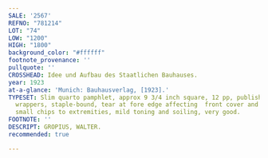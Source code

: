 ```yaml
---
SALE: '2567'
REFNO: "781214"
LOT: "74"
LOW: "1200"
HIGH: "1800"
background_color: "#ffffff"
footnote_provenance: ''
pullquote: ''
CROSSHEAD: Idee und Aufbau des Staatlichen Bauhauses.
year: 1923
at-a-glance: 'Munich: Bauhausverlag, [1923].'
TYPESET: Slim quarto pamphlet, approx 9 3/4 inch square, 12 pp, publisher’s printed
  wrappers, staple-bound, tear at fore edge affecting  front cover and first 8pp,
  small chips to extremities, mild toning and soiling, very good.
FOOTNOTE: ''
DESCRIPT: GROPIUS, WALTER.
recommended: true

---
```

